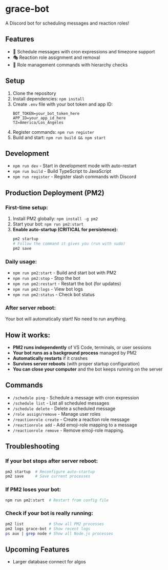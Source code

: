 # grace-bot
A Discord bot for scheduling messages and reaction roles!

## Features
- 📅 Schedule messages with cron expressions and timezone support
- 🎭 Reaction role assignment and removal
- 👑 Role management commands with hierarchy checks

## Setup
1. Clone the repository
2. Install dependencies: `npm install`
3. Create `.env` file with your bot token and app ID:
   ```
   BOT_TOKEN=your_bot_token_here
   APP_ID=your_app_id_here
   TZ=America/Los_Angeles
   ```
4. Register commands: `npm run register`
5. Build and start: `npm run build && npm start`

## Development
- `npm run dev` - Start in development mode with auto-restart
- `npm run build` - Build TypeScript to JavaScript
- `npm run register` - Register slash commands with Discord

## Production Deployment (PM2)

### First-time setup:
1. Install PM2 globally: `npm install -g pm2`
2. Start your bot: `npm run pm2:start`
3. **Enable auto-startup (CRITICAL for persistence):**
   ```bash
   pm2 startup
   # Follow the command it gives you (run with sudo)
   pm2 save
   ```

### Daily usage:
- `npm run pm2:start` - Build and start bot with PM2
- `npm run pm2:stop` - Stop the bot
- `npm run pm2:restart` - Restart the bot (for updates)
- `npm run pm2:logs` - View bot logs
- `npm run pm2:status` - Check bot status

### After server reboot:
Your bot will automatically start! No need to run anything.

## How it works:
- **PM2 runs independently** of VS Code, terminals, or user sessions
- **Your bot runs as a background process** managed by PM2
- **Automatically restarts** if it crashes
- **Survives server reboots** (with proper startup configuration)
- **You can close your computer** and the bot keeps running on the server

## Commands
- `/schedule ping` - Schedule a message with cron expression
- `/schedule list` - List all scheduled messages
- `/schedule delete` - Delete a scheduled message
- `/role assign/remove` - Manage user roles
- `/reactionrole create` - Create a reaction role message
- `/reactionrole add` - Add emoji-role mapping to a message
- `/reactionrole remove` - Remove emoji-role mapping.

## Troubleshooting

### If your bot stops after server reboot:
```bash
pm2 startup  # Reconfigure auto-startup
pm2 save     # Save current processes
```

### If PM2 loses your bot:
```bash
npm run pm2:start  # Restart from config file
```

### Check if your bot is really running:
```bash
pm2 list           # Show all PM2 processes
pm2 logs grace-bot # Show recent logs
ps aux | grep node # Show all Node.js processes
```

## Upcoming Features
- Larger database connect for algos